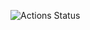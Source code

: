 ![Actions Status](https://github.com/SafarGalimzyanov/hexlet_pytest/workflows/hello-world/badge.svg)
